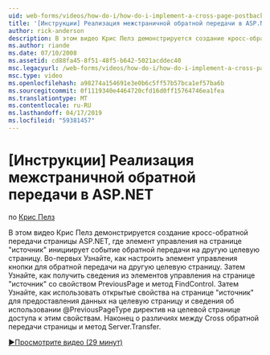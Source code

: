 ```yaml
---
uid: web-forms/videos/how-do-i/how-do-i-implement-a-cross-page-postback-in-aspnet
title: '[Инструкции] Реализация межстраничной обратной передачи в ASP.NET | Документация Майкрософт'
author: rick-anderson
description: В этом видео Крис Пелз демонстрируется создание кросс-обратной передачи страницы ASP.NET, где элемент управления на странице источник вызывает событие обратной передачи для другой целевой объект...
ms.author: riande
ms.date: 07/10/2008
ms.assetid: cd88fa45-8f51-48f5-b642-5021acddec40
msc.legacyurl: /web-forms/videos/how-do-i/how-do-i-implement-a-cross-page-postback-in-aspnet
msc.type: video
ms.openlocfilehash: a98274a154691e3e0b6c5ff57b57bca1ef57ba6b
ms.sourcegitcommit: 0f1119340e4464720cfd16d0ff15764746ea1fea
ms.translationtype: MT
ms.contentlocale: ru-RU
ms.lasthandoff: 04/17/2019
ms.locfileid: "59381457"
---
```

# <a name="how-do-i-implement-a-cross-page-postback-in-aspnet"></a>[Инструкции] Реализация межстраничной обратной передачи в ASP.NET

по [Крис Пелз](https://twitter.com/chrispels)

В этом видео Крис Пелз демонстрируется создание кросс-обратной передачи страницы ASP.NET, где элемент управления на странице "источник" инициирует событие обратной передачи на другую целевую страницу. Во-первых Узнайте, как настроить элемент управления кнопки для обратной передачи на другую целевую страницу. Затем Узнайте, как получить сведения из элементов управления на странице "источник" со свойством PreviousPage и метод FindControl. Затем Узнайте, как использовать открытые свойства на странице "источник" для предоставления данных на целевую страницу и сведения об использовании @PreviousPageType директив на целевой странице доступа к этим свойствам. Наконец о различиях между Cross обратной передачи страницы и метод Server.Transfer.

[&#9654;Просмотрите видео (29 минут)](https://channel9.msdn.com/Blogs/ASP-NET-Site-Videos/how-do-i-implement-a-cross-page-postback-in-aspnet)
